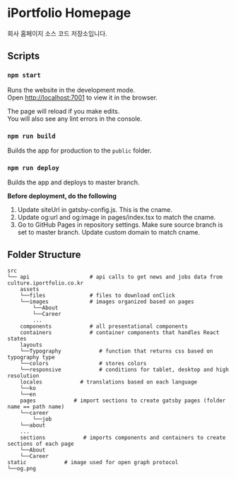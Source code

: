 # iPortfolio Homepage

회사 홈페이지 소스 코드 저장소입니다.

## Scripts

### `npm start`

Runs the website in the development mode.\
Open [http://localhost:7001](http://localhost:7001) to view it in the browser.

The page will reload if you make edits.\
You will also see any lint errors in the console.

### `npm run build`

Builds the app for production to the `public` folder.

### `npm run deploy`

Builds the app and deploys to master branch.

**Before deployment, do the following**

1. Update siteUrl in gatsby-config.js. This is the cname.
2. Update og:url and og:image in pages/index.tsx to match the cname.
3. Go to GitHub Pages in repository settings. Make sure source branch is set to master branch. Update custom domain to match cname. 

## Folder Structure

```
src
└── api                   # api calls to get news and jobs data from culture.iportfolio.co.kr
    assets
    └──files              # files to download onClick
    └──images             # images organized based on pages
        └──About
        └──Career
        ...
    components            # all presentational components
    containers            # container components that handles React states
    layouts
    └──Typography            # function that returns css based on typography type
    └──colors                # stores colors
    └──responsive            # conditions for tablet, desktop and high resolution
    locales            # translations based on each language
    └──ko
    └──en
    pages            # import sections to create gatsby pages (folder name == path name)
    └──career
        └──job
    └──about
    ...
    sections            # imports components and containers to create sections of each page
    └──About
    └──Career
static            # image used for open graph protocol
└──og.png
```
